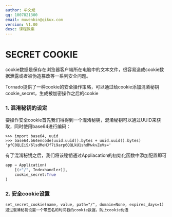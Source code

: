 ```yaml
---
author: 牟文斌
qq: 1007821300
email: muwenbin@qikux.com
version: V1.00
desc: 课程教案
---
```


# SECRET COOKIE

cookie数据是保存在浏览器客户端所在电脑中的文本文件，很容易造成cookie数据泄露或者被伪造篡改等一系列安全问题。

Tornado提供了一种cookie的安全操作策略，可以通过给cookie添加混淆秘钥cookie\_secret，生成被加密操作之后的cookie

### 1. 混淆秘钥的设定

要操作安全cookie首先我们得得到一个混淆秘钥，混淆秘钥可以通过UUID来获取，同时使用base64进行编码：

```
>>> import base64, uuid
>>> base64.b64encode(uuid.uuid().bytes + uuid.uuid().bytes)
'pfC0QLEiS/6lsdMeHJf7i9arp6QQLkU1shdMwkvZeVs='
```

有了混淆秘钥之后，我们将该秘钥通过Appliacation的初始化函数中添加配置即可

```python
app = Application(
    [(r"/", Indexhandler)],
    cookie_secret:True
)
```

### 2. 安全cookie设置

```
set_secret_cookie(name, value, path="/", domain=None, expires_days=1)
通过混淆秘钥设置一个带签名和时间戳的cookie数据，防止cookie伪造
```



